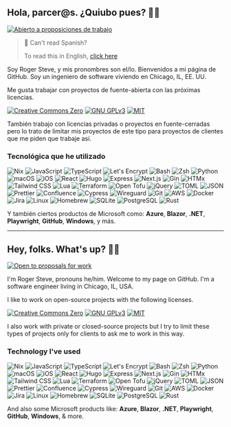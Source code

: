 ## Hola, parcer@s. ¿Quiubo pues? 👋🏼

[![Abierto a proposiciones de
trabajo](https://img.shields.io/badge/abierto_a_trabajo-contáctame-04a5e5?style=for-the-badge)](mailto:contact@rog.gr?subject=Tengo%20un%20proyecto%20para%20usted&body=Apreciado%20Señor%20Ruiz,%0D%0A%0D%0AMi%20proyecto%20consiste%20de...%0D%0A)

> 👀 Can't read Spanish?
>
> To read this in English, [click here](#hey-folks-whats-up)

Soy Roger Steve, y mis pronombres son el/lo. Bienvenidos a mi página de GitHub.
Soy un ingeniero de software viviendo en Chicago, IL, EE. UU.

Me gusta trabajar con proyectos de fuente-abierta con las próximas licencias.

[![Creative Commons Zero](https://img.shields.io/badge/licensia-CC0-179299?style=for-the-badge)](https://creativecommons.org/public-domain/cc0/) [![GNU GPLv3](https://img.shields.io/badge/licensia-GNU_GPLv3-179299?style=for-the-badge)](https://www.gnu.org/licenses/gpl-3.0.txt) [![MIT](https://img.shields.io/badge/licensia-MIT-179299?style=for-the-badge)](https://mit-license.org/)

También trabajo con licencias privadas o proyectos en fuente-cerradas pero lo
trato de limitar mis proyectos de este tipo para proyectos de clientes que me
piden que trabaje así.

### Tecnológica que he utilizado

![Nix](https://img.shields.io/badge/-Nix-5277C3?style=for-the-badge&logo=nixos&logoColor=white) ![JavaScript](https://img.shields.io/badge/-JavaScript-f7df1e?style=for-the-badge&logo=javascript&logoColor=black) ![TypeScript](https://img.shields.io/badge/-TypeScript-3178C6?style=for-the-badge&logo=typescript&logoColor=white) ![Let's Encrypt](https://img.shields.io/badge/-Let's_Encrypt-003a70?style=for-the-badge&logo=letsencrypt&logoColor=white) ![Bash](https://img.shields.io/badge/-Bash-4EAA25?style=for-the-badge&logo=gnubash&logoColor=white) ![Zsh](https://img.shields.io/badge/-Zsh-f15a24?style=for-the-badge&logo=zsh&logoColor=white) ![Python](https://img.shields.io/badge/-Python-3776ab?style=for-the-badge&logo=Python&logoColor=white) ![macOS](https://img.shields.io/badge/-macOS-000000?style=for-the-badge&logo=apple&logoColor=white) ![iOS](https://img.shields.io/badge/-iOS-000000?style=for-the-badge&logo=apple&logoColor=white) ![React](https://img.shields.io/badge/-React-61DAFB?style=for-the-badge&logo=react&logoColor=black) ![Hugo](https://img.shields.io/badge/-hugo-FF4088?style=for-the-badge&logo=hugo&logoColor=white) ![Express](https://img.shields.io/badge/-express-000000?style=for-the-badge&logo=express&logoColor=white) ![Next.js](https://img.shields.io/badge/-Next.js-4c4f69?style=for-the-badge&logo=nextdotjs&logoColor=white) ![Gin](https://img.shields.io/badge/-gin-008ECF?style=for-the-badge&logo=gin&logoColor=white) ![HTMx](https://img.shields.io/badge/-htmx-3366CC?style=for-the-badge&logo=htmx&logoColor=white) ![Tailwind CSS](https://img.shields.io/badge/-Tailwind_CSS-06B6D4?style=for-the-badge&logo=tailwindcss&logoColor=white) ![Lua](https://img.shields.io/badge/-lua-2C2D72?style=for-the-badge&logo=lua&logoColor=white) ![Terraform](https://img.shields.io/badge/-terraform-844FBA?style=for-the-badge&logo=terraform&logoColor=white) ![Open Tofu](https://img.shields.io/badge/-open_tofu-FFDA18?style=for-the-badge&logo=opentofu&logoColor=black) ![jQuery](https://img.shields.io/badge/-jquery-0769AD?style=for-the-badge&logo=jquery&logoColor=white) ![TOML](https://img.shields.io/badge/-toml-9C4121?style=for-the-badge&logo=toml&logoColor=white) ![JSON](https://img.shields.io/badge/-json-000000?style=for-the-badge&logo=json&logoColor=white) ![Prettier](https://img.shields.io/badge/-prettier-F7B93E?style=for-the-badge&logo=prettier&logoColor=black) ![Confluence](https://img.shields.io/badge/-confluence-172B4D?style=for-the-badge&logo=confluence&logoColor=white) ![Cypress](https://img.shields.io/badge/-cypress-69D3A7?style=for-the-badge&logo=cypress&logoColor=white) ![Wireguard](https://img.shields.io/badge/-wireguard-88171A&?style=for-the-badge&logo=wireguard&logoColor=white) ![Git](https://img.shields.io/badge/-git-F05032?style=for-the-badge&logo=git&logoColor=white) ![AWS](https://img.shields.io/badge/-AWS-232f3e?style=for-the-badge&logo=amazonwebservices&logoColor=white) ![Docker](https://img.shields.io/badge/-docker-2496ED?style=for-the-badge&logo=docker&logoColor=white) ![Jira](https://img.shields.io/badge/-jira-0052cc?style=for-the-badge&logo=jira&logoColor=white) ![Linux](https://img.shields.io/badge/-Linux-fcc624?style=for-the-badge&logo=linux&logoColor=black) ![Homebrew](https://img.shields.io/badge/-Homebrew-fbb040?style=for-the-badge&logo=homebrew&logoColor=black) ![SQLite](https://img.shields.io/badge/-sqlite-03b57?style=for-the-badge&logo=sqlite&logoColor=white) ![PostgreSQL](https://img.shields.io/badge/-postgresql-4169e1?style=for-the-badge&logo=postgresql&logoColor=white) ![Rust](https://img.shields.io/badge/-rust-000000?style=for-the-badge&logo=rust&logoColor=white)

Y también ciertos productos de Microsoft como: **Azure**, **Blazor**, **.NET**, **Playwright**, **GitHub**, **Windows**, y más.

---

## Hey, folks. What's up? 👋🏼

[![Open to proposals for
work](https://img.shields.io/badge/open_to_work-contact_me-04a5e5?style=for-the-badge)](mailto:contact@rog.gr?subject=I%20have%20a%20project%20for%20you&body=Dear%20Mr.%20Ruiz,%0D%0A%0D%0AMy%20project%20consists%20of...%0D%0A)

I'm Roger Steve, pronouns he/him. Welcome to my page on GitHub. I'm a software
engineer living in Chicago, IL, USA.

I like to work on open-source projects with the following licenses.

[![Creative Commons Zero](https://img.shields.io/badge/license-CC0-179299?style=for-the-badge)](https://creativecommons.org/public-domain/cc0/) [![GNU GPLv3](https://img.shields.io/badge/license-GNU_GPLv3-179299?style=for-the-badge)](https://www.gnu.org/licenses/gpl-3.0.txt) [![MIT](https://img.shields.io/badge/license-MIT-179299?style=for-the-badge)](https://mit-license.org/)

I also work with private or closed-source projects but I try to limit these
types of projects only for clients to ask me to work in this way.

### Technology I've used

![Nix](https://img.shields.io/badge/-Nix-5277C3?style=for-the-badge&logo=nixos&logoColor=white) ![JavaScript](https://img.shields.io/badge/-JavaScript-f7df1e?style=for-the-badge&logo=javascript&logoColor=black) ![TypeScript](https://img.shields.io/badge/-TypeScript-3178C6?style=for-the-badge&logo=typescript&logoColor=white) ![Let's Encrypt](https://img.shields.io/badge/-Let's_Encrypt-003a70?style=for-the-badge&logo=letsencrypt&logoColor=white) ![Bash](https://img.shields.io/badge/-Bash-4EAA25?style=for-the-badge&logo=gnubash&logoColor=white) ![Zsh](https://img.shields.io/badge/-Zsh-f15a24?style=for-the-badge&logo=zsh&logoColor=white) ![Python](https://img.shields.io/badge/-Python-3776ab?style=for-the-badge&logo=Python&logoColor=white) ![macOS](https://img.shields.io/badge/-macOS-000000?style=for-the-badge&logo=apple&logoColor=white) ![iOS](https://img.shields.io/badge/-iOS-000000?style=for-the-badge&logo=apple&logoColor=white) ![React](https://img.shields.io/badge/-React-61DAFB?style=for-the-badge&logo=react&logoColor=black) ![Hugo](https://img.shields.io/badge/-hugo-FF4088?style=for-the-badge&logo=hugo&logoColor=white) ![Express](https://img.shields.io/badge/-express-000000?style=for-the-badge&logo=express&logoColor=white) ![Next.js](https://img.shields.io/badge/-Next.js-4c4f69?style=for-the-badge&logo=nextdotjs&logoColor=white) ![Gin](https://img.shields.io/badge/-gin-008ECF?style=for-the-badge&logo=gin&logoColor=white) ![HTMx](https://img.shields.io/badge/-htmx-3366CC?style=for-the-badge&logo=htmx&logoColor=white) ![Tailwind CSS](https://img.shields.io/badge/-Tailwind_CSS-06B6D4?style=for-the-badge&logo=tailwindcss&logoColor=white) ![Lua](https://img.shields.io/badge/-lua-2C2D72?style=for-the-badge&logo=lua&logoColor=white) ![Terraform](https://img.shields.io/badge/-terraform-844FBA?style=for-the-badge&logo=terraform&logoColor=white) ![Open Tofu](https://img.shields.io/badge/-open_tofu-FFDA18?style=for-the-badge&logo=opentofu&logoColor=black) ![jQuery](https://img.shields.io/badge/-jquery-0769AD?style=for-the-badge&logo=jquery&logoColor=white) ![TOML](https://img.shields.io/badge/-toml-9C4121?style=for-the-badge&logo=toml&logoColor=white) ![JSON](https://img.shields.io/badge/-json-000000?style=for-the-badge&logo=json&logoColor=white) ![Prettier](https://img.shields.io/badge/-prettier-F7B93E?style=for-the-badge&logo=prettier&logoColor=black) ![Confluence](https://img.shields.io/badge/-confluence-172B4D?style=for-the-badge&logo=confluence&logoColor=white) ![Cypress](https://img.shields.io/badge/-cypress-69D3A7?style=for-the-badge&logo=cypress&logoColor=white) ![Wireguard](https://img.shields.io/badge/-wireguard-88171A&?style=for-the-badge&logo=wireguard&logoColor=white) ![Git](https://img.shields.io/badge/-git-F05032?style=for-the-badge&logo=git&logoColor=white) ![AWS](https://img.shields.io/badge/-AWS-232f3e?style=for-the-badge&logo=amazonwebservices&logoColor=white) ![Docker](https://img.shields.io/badge/-docker-2496ED?style=for-the-badge&logo=docker&logoColor=white) ![Jira](https://img.shields.io/badge/-jira-0052cc?style=for-the-badge&logo=jira&logoColor=white) ![Linux](https://img.shields.io/badge/-Linux-fcc624?style=for-the-badge&logo=linux&logoColor=black) ![Homebrew](https://img.shields.io/badge/-Homebrew-fbb040?style=for-the-badge&logo=homebrew&logoColor=black) ![SQLite](https://img.shields.io/badge/-sqlite-03b57?style=for-the-badge&logo=sqlite&logoColor=white) ![PostgreSQL](https://img.shields.io/badge/-postgresql-4169e1?style=for-the-badge&logo=postgresql&logoColor=white) ![Rust](https://img.shields.io/badge/-rust-000000?style=for-the-badge&logo=rust&logoColor=white)

And also some Microsoft products like: **Azure**, **Blazor**, **.NET**, **Playwright**, **GitHub**, **Windows**, & more.
